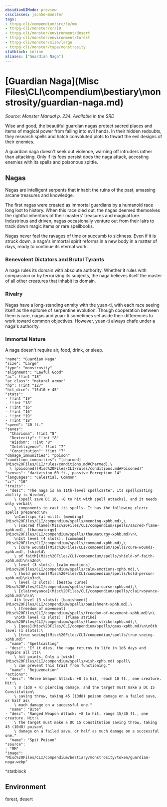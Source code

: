 ```yaml
---
obsidianUIMode: preview
cssclasses: json5e-monster
tags:
- ttrpg-cli/compendium/src/5e/mm
- ttrpg-cli/monster/cr/10
- ttrpg-cli/monster/environment/desert
- ttrpg-cli/monster/environment/forest
- ttrpg-cli/monster/size/large
- ttrpg-cli/monster/type/monstrosity
statblock: inline
aliases: ["Guardian Naga"]
---
```

# [Guardian Naga](Misc Files\CLI\compendium\bestiary\monstrosity/guardian-naga.md)
*Source: Monster Manual p. 234. Available in the <span title='Systems Reference Document (5.1)'>SRD</span>*  

Wise and good, the beautiful guardian nagas protect sacred places and items of magical power from falling into evil hands. In their hidden redoubts, they research spells and hatch convoluted plots to thwart the evil designs of their enemies.

A guardian naga doesn't seek out violence, warning off intruders rather than attacking. Only if its foes persist does the naga attack, accosting enemies with its spells and poisonous spittle.

## Nagas

Nagas are intelligent serpents that inhabit the ruins of the past, amassing arcane treasures and knowledge.

The first nagas were created as immortal guardians by a humanoid race long lost to history. When this race died out, the nagas deemed themselves the rightful inheritors of their masters' treasures and magical lore. Industrious and driven, nagas occasionally venture out from their lairs to track down magic items or rare spellbooks.

Nagas never feel the ravages of time or succumb to sickness. Even if it is struck down, a naga's immortal spirit reforms in a new body in a matter of days, ready to continue its eternal work.

### Benevolent Dictators and Brutal Tyrants

A naga rules its domain with absolute authority. Whether it rules with compassion or by terrorizing its subjects, the naga believes itself the master of all other creatures that inhabit its domain.

### Rivalry

Nagas have a long-standing enmity with the yuan-ti, with each race seeing itself as the epitome of serpentine evolution. Though cooperation between them is rare, nagas and yuan-ti sometimes set aside their differences to work toward common objectives. However, yuan-ti always chafe under a naga's authority.

### Immortal Nature

A naga doesn't require air, food, drink, or sleep.

```statblock
"name": "Guardian Naga"
"size": "Large"
"type": "monstrosity"
"alignment": "Lawful Good"
"ac": !!int "18"
"ac_class": "natural armor"
"hp": !!int "127"
"hit_dice": "15d10 + 45"
"stats":
- !!int "19"
- !!int "18"
- !!int "16"
- !!int "16"
- !!int "19"
- !!int "18"
"speed": "40 ft."
"saves":
  "Charisma": !!int "8"
  "Dexterity": !!int "8"
  "Wisdom": !!int "8"
  "Intelligence": !!int "7"
  "Constitution": !!int "7"
"damage_immunities": "poison"
"condition_immunities": "[charmed](Misc%20Files/CLI/rules/conditions.md#Charmed),\
  \ [poisoned](Misc%20Files/CLI/rules/conditions.md#Poisoned)"
"senses": "darkvision 60 ft., passive Perception 14"
"languages": "Celestial, Common"
"cr": "10"
"traits":
- "desc": "The naga is an 11th-level spellcaster. Its spellcasting ability is Wisdom\
    \ (spell save DC 16, +8 to hit with spell attacks), and it needs only verbal\
    \ components to cast its spells. It has the following cleric spells prepared:\n\
    \nCantrips (at will): [mending](Misc%20Files/CLI/compendium/spells/mending-xphb.md),\
    \ [sacred flame](Misc%20Files/CLI/compendium/spells/sacred-flame-xphb.md), [thaumaturgy](Misc%20Files/CLI/compendium/spells/thaumaturgy-xphb.md)\n\
    \n1st level (4 slots): [command](Misc%20Files/CLI/compendium/spells/command-xphb.md),\
    \ [cure wounds](Misc%20Files/CLI/compendium/spells/cure-wounds-xphb.md), [shield\
    \ of faith](Misc%20Files/CLI/compendium/spells/shield-of-faith-xphb.md)\n\n2nd\
    \ level (3 slots): [calm emotions](Misc%20Files/CLI/compendium/spells/calm-emotions-xphb.md),\
    \ [hold person](Misc%20Files/CLI/compendium/spells/hold-person-xphb.md)\n\n3rd\
    \ level (3 slots): [bestow curse](Misc%20Files/CLI/compendium/spells/bestow-curse-xphb.md),\
    \ [clairvoyance](Misc%20Files/CLI/compendium/spells/clairvoyance-xphb.md)\n\n\
    4th level (3 slots): [banishment](Misc%20Files/CLI/compendium/spells/banishment-xphb.md),\
    \ [freedom of movement](Misc%20Files/CLI/compendium/spells/freedom-of-movement-xphb.md)\n\
    \n5th level (2 slots): [flame strike](Misc%20Files/CLI/compendium/spells/flame-strike-xphb.md),\
    \ [geas](Misc%20Files/CLI/compendium/spells/geas-xphb.md)\n\n6th level (1 slots):\
    \ [true seeing](Misc%20Files/CLI/compendium/spells/true-seeing-xphb.md)"
  "name": "Spellcasting"
- "desc": "If it dies, the naga returns to life in 1d6 days and regains all its\
    \ hit points. Only a [wish](Misc%20Files/CLI/compendium/spells/wish-xphb.md) spell\
    \ can prevent this trait from functioning."
  "name": "Rejuvenation"
"actions":
- "desc": "Melee Weapon Attack: +8 to hit, reach 10 ft., one creature. Hit:\
    \ 8 (1d8 + 4) piercing damage, and the target must make a DC 15 Constitution\
    \ saving throw, taking 45 (10d8) poison damage on a failed save, or half as\
    \ much damage on a successful one."
  "name": "Bite"
- "desc": "Ranged Weapon Attack: +8 to hit, range 15/30 ft., one creature. Hit:\
    \ The target must make a DC 15 Constitution saving throw, taking 45 (10d8) poison\
    \ damage on a failed save, or half as much damage on a successful one."
  "name": "Spit Poison"
"source":
- "MM"
"image": "Misc%20Files/CLI/compendium/bestiary/monstrosity/token/guardian-naga.webp"
```
^statblock

## Environment

forest, desert